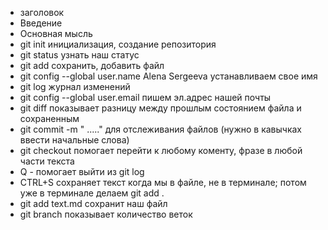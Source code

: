 * заголовок
* Введение
* Основная мысль
* git init  инициализация, создание репозитория
* git status узнать наш статус
* git add  сохранить, добавить файл
* git config --global user.name Alena Sergeeva  устанавливаем свое имя
* git log  журнал изменений
* git config --global user.email  пишем эл.адрес нашей почты
* git diff   показывает разницу между прошлым состоянием файла и сохраненным
* git commit -m " ....."    для отслеживания файлов (нужно в кавычках ввести начальные слова)
* git checkout  помогает перейти к любому коменту, фразе в любой части текста
* Q - помогает выйти из git log
* CTRL+S   сохраняет текст когда мы в файле, не в терминале; потом уже в терминале делаем git add .
* git add text.md  сохранит наш файл 
* git branch    показывает количество веток